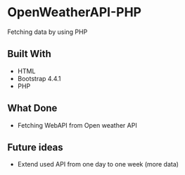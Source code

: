 # OpenWeatherAPI-PHP
Fetching data by using PHP


## Built With
* HTML
* Bootstrap 4.4.1
* PHP

## What Done
* Fetching WebAPI from Open weather API

## Future ideas
* Extend used API from one day to one week (more data)
